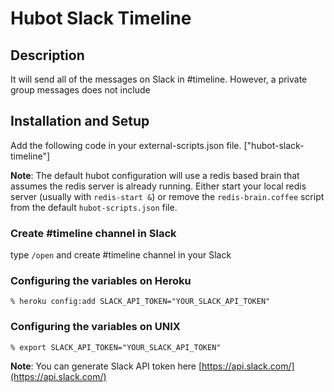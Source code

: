 # Hubot Slack Timeline

## Description

It will send all of the messages on Slack in #timeline.
However, a private group messages does not include

## Installation and Setup

Add the following code in your external-scripts.json file.
["hubot-slack-timeline"]

**Note**: The default hubot configuration will use a redis based brain that assumes the redis server is already running.  Either start your local redis server (usually with `redis-start &`) or remove the `redis-brain.coffee` script from the default `hubot-scripts.json` file.

### Create #timeline channel in Slack

type `/open` and create #timeline channel in your Slack


### Configuring the variables on Heroku

    % heroku config:add SLACK_API_TOKEN="YOUR_SLACK_API_TOKEN"

### Configuring the variables on UNIX

    % export SLACK_API_TOKEN="YOUR_SLACK_API_TOKEN"


**Note**: You can generate Slack API token here [https://api.slack.com/](https://api.slack.com/)

